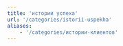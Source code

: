```yaml
---
title: 'истории успеха'
url: '/categories/istorii-uspekha'
aliases:
    - '/categories/истории-клиентов'
---
```

